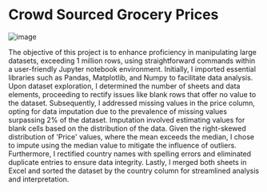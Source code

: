 # Crowd Sourced Grocery Prices

![image](https://github.com/Twinkle-Rakesh-Jain/CrowdSourcedGroceryPrices/assets/159181933/a98d6f16-1851-47cf-945f-832c40581ad5)



The objective of this project is to enhance proficiency in manipulating large datasets, exceeding 1 million rows, using straightforward commands within a user-friendly Jupyter notebook environment. Initially, I imported essential libraries such as Pandas, Matplotlib, and Numpy to facilitate data analysis. Upon dataset exploration, I determined the number of sheets and data elements, proceeding to rectify issues like blank rows that offer no value to the dataset. Subsequently, I addressed missing values in the price column, opting for data imputation due to the prevalence of missing values surpassing 2% of the dataset. Imputation involved estimating values for blank cells based on the distribution of the data. Given the right-skewed distribution of 'Price' values, where the mean exceeds the median, I chose to impute using the median value to mitigate the influence of outliers. Furthermore, I rectified country names with spelling errors and eliminated duplicate entries to ensure data integrity. Lastly, I merged both sheets in Excel and sorted the dataset by the country column for streamlined analysis and interpretation.




